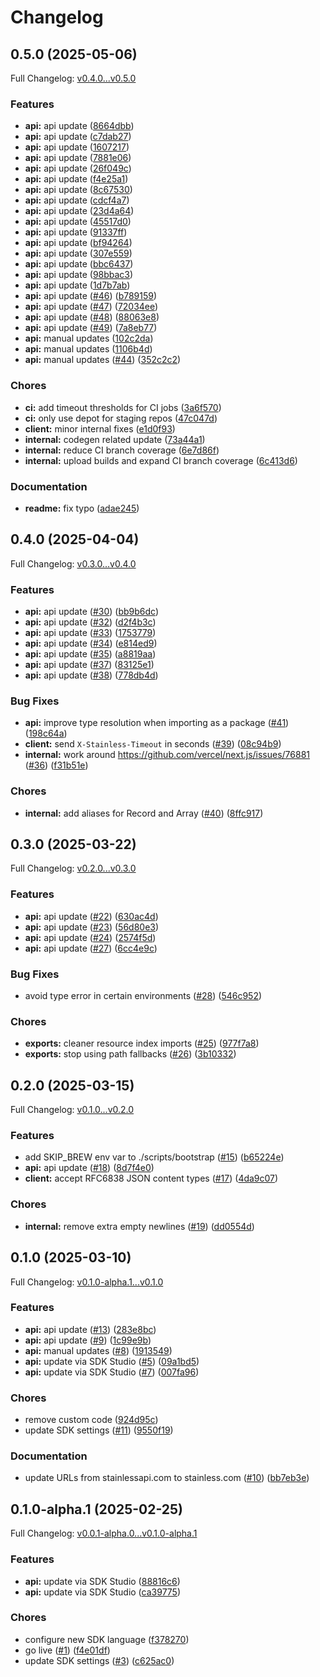 # Changelog

## 0.5.0 (2025-05-06)

Full Changelog: [v0.4.0...v0.5.0](https://github.com/reductoai/reducto-node-sdk/compare/v0.4.0...v0.5.0)

### Features

* **api:** api update ([8664dbb](https://github.com/reductoai/reducto-node-sdk/commit/8664dbbbdfb5315ea6ec9e87d66b61bf2e20333a))
* **api:** api update ([c7dab27](https://github.com/reductoai/reducto-node-sdk/commit/c7dab270d33f73f350f9d76e2ace46255b562085))
* **api:** api update ([1607217](https://github.com/reductoai/reducto-node-sdk/commit/1607217fe381f6c951d034f0ff0c93a7498a12e7))
* **api:** api update ([7881e06](https://github.com/reductoai/reducto-node-sdk/commit/7881e0680e36524591936711c26df8409bbff81d))
* **api:** api update ([26f049c](https://github.com/reductoai/reducto-node-sdk/commit/26f049cac6362cca5ea545a43c20c337ec3ffe96))
* **api:** api update ([f4e25a1](https://github.com/reductoai/reducto-node-sdk/commit/f4e25a1a2751cd64f42aa60b60c35aaa57c98d65))
* **api:** api update ([8c67530](https://github.com/reductoai/reducto-node-sdk/commit/8c675308e0365e63fd6f5b0c54562b8ac357fc44))
* **api:** api update ([cdcf4a7](https://github.com/reductoai/reducto-node-sdk/commit/cdcf4a7ae3dfe3a01ac72ff43513a2fd08e2b2bc))
* **api:** api update ([23d4a64](https://github.com/reductoai/reducto-node-sdk/commit/23d4a64d3e575d8e1f80b3e5b7823b1db0705fbd))
* **api:** api update ([45517d0](https://github.com/reductoai/reducto-node-sdk/commit/45517d0f35164f0fd77553335919b8487e1db8f8))
* **api:** api update ([91337ff](https://github.com/reductoai/reducto-node-sdk/commit/91337ffaedfb1eb0193b2179e24081c745b31db6))
* **api:** api update ([bf94264](https://github.com/reductoai/reducto-node-sdk/commit/bf9426455304dd896c2aeaf084f6b760b0356f11))
* **api:** api update ([307e559](https://github.com/reductoai/reducto-node-sdk/commit/307e559be7717abc3d6298d8ff7e51dbdbc5329b))
* **api:** api update ([bbc6437](https://github.com/reductoai/reducto-node-sdk/commit/bbc6437bde2ac5b901f3ef952dddd6aa9fb3a76f))
* **api:** api update ([98bbac3](https://github.com/reductoai/reducto-node-sdk/commit/98bbac34ac2304847529577ce19672af9ddd6659))
* **api:** api update ([1d7b7ab](https://github.com/reductoai/reducto-node-sdk/commit/1d7b7ab7418654a88750fcdf7cfdc902bf10c238))
* **api:** api update ([#46](https://github.com/reductoai/reducto-node-sdk/issues/46)) ([b789159](https://github.com/reductoai/reducto-node-sdk/commit/b78915972ab54a477816e97eeb8d06ad1442d788))
* **api:** api update ([#47](https://github.com/reductoai/reducto-node-sdk/issues/47)) ([72034ee](https://github.com/reductoai/reducto-node-sdk/commit/72034ee018e5b41fee7aa944e3b7bc05dca0a1bc))
* **api:** api update ([#48](https://github.com/reductoai/reducto-node-sdk/issues/48)) ([88063e8](https://github.com/reductoai/reducto-node-sdk/commit/88063e8ab20838946319f94a59a7ed82cfab48b1))
* **api:** api update ([#49](https://github.com/reductoai/reducto-node-sdk/issues/49)) ([7a8eb77](https://github.com/reductoai/reducto-node-sdk/commit/7a8eb77e93b8cd2c52d034ef7c097d321241d37d))
* **api:** manual updates ([102c2da](https://github.com/reductoai/reducto-node-sdk/commit/102c2da8cfdc4a08a8fa730ce5cc7c57dc1e8102))
* **api:** manual updates ([1106b4d](https://github.com/reductoai/reducto-node-sdk/commit/1106b4d2e72967ae4dc5f2993730e41b62c7e3c9))
* **api:** manual updates ([#44](https://github.com/reductoai/reducto-node-sdk/issues/44)) ([352c2c2](https://github.com/reductoai/reducto-node-sdk/commit/352c2c266d9bec828722bcdd03c98feb0b28e51e))


### Chores

* **ci:** add timeout thresholds for CI jobs ([3a6f570](https://github.com/reductoai/reducto-node-sdk/commit/3a6f5708d4659d0354730114cf3c0bdc16da2afa))
* **ci:** only use depot for staging repos ([47c047d](https://github.com/reductoai/reducto-node-sdk/commit/47c047daa8b6efb9031cf5ada4b1a8e3e4ccd868))
* **client:** minor internal fixes ([e1d0f93](https://github.com/reductoai/reducto-node-sdk/commit/e1d0f9384e48accfdad4ac3a8df4a129deef5bb2))
* **internal:** codegen related update ([73a44a1](https://github.com/reductoai/reducto-node-sdk/commit/73a44a1735031991f874985ed97359cacb21b5fd))
* **internal:** reduce CI branch coverage ([6e7d86f](https://github.com/reductoai/reducto-node-sdk/commit/6e7d86f608abedbd027fa66f1d6b403a493df55a))
* **internal:** upload builds and expand CI branch coverage ([6c413d6](https://github.com/reductoai/reducto-node-sdk/commit/6c413d666eac7eb0d8f875c59f30f0e445a8538d))


### Documentation

* **readme:** fix typo ([adae245](https://github.com/reductoai/reducto-node-sdk/commit/adae24505b55708cb1eed271416de0cba9086da6))

## 0.4.0 (2025-04-04)

Full Changelog: [v0.3.0...v0.4.0](https://github.com/reductoai/reducto-node-sdk/compare/v0.3.0...v0.4.0)

### Features

* **api:** api update ([#30](https://github.com/reductoai/reducto-node-sdk/issues/30)) ([bb9b6dc](https://github.com/reductoai/reducto-node-sdk/commit/bb9b6dcdcf2c18b901dd0c67aabc2923b2475b6d))
* **api:** api update ([#32](https://github.com/reductoai/reducto-node-sdk/issues/32)) ([d2f4b3c](https://github.com/reductoai/reducto-node-sdk/commit/d2f4b3cee3936085ddf86cb43411a9de20ba054c))
* **api:** api update ([#33](https://github.com/reductoai/reducto-node-sdk/issues/33)) ([1753779](https://github.com/reductoai/reducto-node-sdk/commit/17537795519d5efcba4e727e35a699a382baa83d))
* **api:** api update ([#34](https://github.com/reductoai/reducto-node-sdk/issues/34)) ([e814ed9](https://github.com/reductoai/reducto-node-sdk/commit/e814ed92eede085a013cdc7a7f80d01ee9b4a7b6))
* **api:** api update ([#35](https://github.com/reductoai/reducto-node-sdk/issues/35)) ([a8819aa](https://github.com/reductoai/reducto-node-sdk/commit/a8819aa2038ff3a4ebc3e8569b5d1347f7d0d091))
* **api:** api update ([#37](https://github.com/reductoai/reducto-node-sdk/issues/37)) ([83125e1](https://github.com/reductoai/reducto-node-sdk/commit/83125e16052d5110966fe2623991acade8fd6072))
* **api:** api update ([#38](https://github.com/reductoai/reducto-node-sdk/issues/38)) ([778db4d](https://github.com/reductoai/reducto-node-sdk/commit/778db4d5f4c86f11959c1dce549bc631e61e05d5))


### Bug Fixes

* **api:** improve type resolution when importing as a package ([#41](https://github.com/reductoai/reducto-node-sdk/issues/41)) ([198c64a](https://github.com/reductoai/reducto-node-sdk/commit/198c64a93b0d356e75c89948cdea0d3d8357f8b1))
* **client:** send `X-Stainless-Timeout` in seconds ([#39](https://github.com/reductoai/reducto-node-sdk/issues/39)) ([08c94b9](https://github.com/reductoai/reducto-node-sdk/commit/08c94b9baaaf977fbfcc94602c756e38ef013085))
* **internal:** work around https://github.com/vercel/next.js/issues/76881 ([#36](https://github.com/reductoai/reducto-node-sdk/issues/36)) ([f31b51e](https://github.com/reductoai/reducto-node-sdk/commit/f31b51e304e422427b5b73d964c5e13612c74b4c))


### Chores

* **internal:** add aliases for Record and Array ([#40](https://github.com/reductoai/reducto-node-sdk/issues/40)) ([8ffc917](https://github.com/reductoai/reducto-node-sdk/commit/8ffc9178501d0aee5845617bcd23e4fa6507ba2b))

## 0.3.0 (2025-03-22)

Full Changelog: [v0.2.0...v0.3.0](https://github.com/reductoai/reducto-node-sdk/compare/v0.2.0...v0.3.0)

### Features

* **api:** api update ([#22](https://github.com/reductoai/reducto-node-sdk/issues/22)) ([630ac4d](https://github.com/reductoai/reducto-node-sdk/commit/630ac4d1af86f0571741d9fc996a96995c50007d))
* **api:** api update ([#23](https://github.com/reductoai/reducto-node-sdk/issues/23)) ([56d80e3](https://github.com/reductoai/reducto-node-sdk/commit/56d80e39ee31c2930783d823e067fc112cda3455))
* **api:** api update ([#24](https://github.com/reductoai/reducto-node-sdk/issues/24)) ([2574f5d](https://github.com/reductoai/reducto-node-sdk/commit/2574f5de02de2c9df0ca0b8de825442f46766ad3))
* **api:** api update ([#27](https://github.com/reductoai/reducto-node-sdk/issues/27)) ([6cc4e9c](https://github.com/reductoai/reducto-node-sdk/commit/6cc4e9c194a5e779fc4890d497c2221fa8d1b3ed))


### Bug Fixes

* avoid type error in certain environments ([#28](https://github.com/reductoai/reducto-node-sdk/issues/28)) ([546c952](https://github.com/reductoai/reducto-node-sdk/commit/546c9524d72028cffec40b9c6973c6628ae37546))


### Chores

* **exports:** cleaner resource index imports ([#25](https://github.com/reductoai/reducto-node-sdk/issues/25)) ([977f7a8](https://github.com/reductoai/reducto-node-sdk/commit/977f7a81cb37804613fc35532461a5dcb1476367))
* **exports:** stop using path fallbacks ([#26](https://github.com/reductoai/reducto-node-sdk/issues/26)) ([3b10332](https://github.com/reductoai/reducto-node-sdk/commit/3b1033256931afdb55f5bd8e7efe444d8390c1c9))

## 0.2.0 (2025-03-15)

Full Changelog: [v0.1.0...v0.2.0](https://github.com/reductoai/reducto-node-sdk/compare/v0.1.0...v0.2.0)

### Features

* add SKIP_BREW env var to ./scripts/bootstrap ([#15](https://github.com/reductoai/reducto-node-sdk/issues/15)) ([b65224e](https://github.com/reductoai/reducto-node-sdk/commit/b65224e425b763348cb374146c89760b0cafac3d))
* **api:** api update ([#18](https://github.com/reductoai/reducto-node-sdk/issues/18)) ([8d7f4e0](https://github.com/reductoai/reducto-node-sdk/commit/8d7f4e0f99b8c6c9f13b90f2243837a7ab26c3fd))
* **client:** accept RFC6838 JSON content types ([#17](https://github.com/reductoai/reducto-node-sdk/issues/17)) ([4da9c07](https://github.com/reductoai/reducto-node-sdk/commit/4da9c074d07b96a90a38b25b9e5215fdd1619d32))


### Chores

* **internal:** remove extra empty newlines ([#19](https://github.com/reductoai/reducto-node-sdk/issues/19)) ([dd0554d](https://github.com/reductoai/reducto-node-sdk/commit/dd0554d51761fb3e4e7450fb649203b450798bd5))

## 0.1.0 (2025-03-10)

Full Changelog: [v0.1.0-alpha.1...v0.1.0](https://github.com/reductoai/reducto-node-sdk/compare/v0.1.0-alpha.1...v0.1.0)

### Features

* **api:** api update ([#13](https://github.com/reductoai/reducto-node-sdk/issues/13)) ([283e8bc](https://github.com/reductoai/reducto-node-sdk/commit/283e8bc6ac41bff32d7b6747df25a323b46b9901))
* **api:** api update ([#9](https://github.com/reductoai/reducto-node-sdk/issues/9)) ([1c99e9b](https://github.com/reductoai/reducto-node-sdk/commit/1c99e9b555c0ffb3180cc4df26624bdc76765cef))
* **api:** manual updates ([#8](https://github.com/reductoai/reducto-node-sdk/issues/8)) ([1913549](https://github.com/reductoai/reducto-node-sdk/commit/191354923c5515897fe1e52d2e2430ffdb5514cf))
* **api:** update via SDK Studio ([#5](https://github.com/reductoai/reducto-node-sdk/issues/5)) ([09a1bd5](https://github.com/reductoai/reducto-node-sdk/commit/09a1bd5ab71e901777d67db4270bf0067f4bba8f))
* **api:** update via SDK Studio ([#7](https://github.com/reductoai/reducto-node-sdk/issues/7)) ([007fa96](https://github.com/reductoai/reducto-node-sdk/commit/007fa96888e54cfeac14138c7c664baf1b771216))


### Chores

* remove custom code ([924d95c](https://github.com/reductoai/reducto-node-sdk/commit/924d95c80e20d87696458092480433061238e5c6))
* update SDK settings ([#11](https://github.com/reductoai/reducto-node-sdk/issues/11)) ([9550f19](https://github.com/reductoai/reducto-node-sdk/commit/9550f19886b67fb960f23add9250d3a1008916ab))


### Documentation

* update URLs from stainlessapi.com to stainless.com ([#10](https://github.com/reductoai/reducto-node-sdk/issues/10)) ([bb7eb3e](https://github.com/reductoai/reducto-node-sdk/commit/bb7eb3e8a756364c7fb79479e1e0faa7dbf9327c))

## 0.1.0-alpha.1 (2025-02-25)

Full Changelog: [v0.0.1-alpha.0...v0.1.0-alpha.1](https://github.com/reductoai/reducto-node-sdk/compare/v0.0.1-alpha.0...v0.1.0-alpha.1)

### Features

* **api:** update via SDK Studio ([88816c6](https://github.com/reductoai/reducto-node-sdk/commit/88816c6a06f17ec3fe90f92bff6d21e121d2e7fb))
* **api:** update via SDK Studio ([ca39775](https://github.com/reductoai/reducto-node-sdk/commit/ca397759182a402c2f32e8cf32083c67feff12f3))


### Chores

* configure new SDK language ([f378270](https://github.com/reductoai/reducto-node-sdk/commit/f3782700dfc648a5666db385848f67b05e3792dc))
* go live ([#1](https://github.com/reductoai/reducto-node-sdk/issues/1)) ([f4e01df](https://github.com/reductoai/reducto-node-sdk/commit/f4e01df626ba339ae401266b6a1bc36ce9c5814e))
* update SDK settings ([#3](https://github.com/reductoai/reducto-node-sdk/issues/3)) ([c625ac0](https://github.com/reductoai/reducto-node-sdk/commit/c625ac060d8188276544e0a705a302253908cf26))
